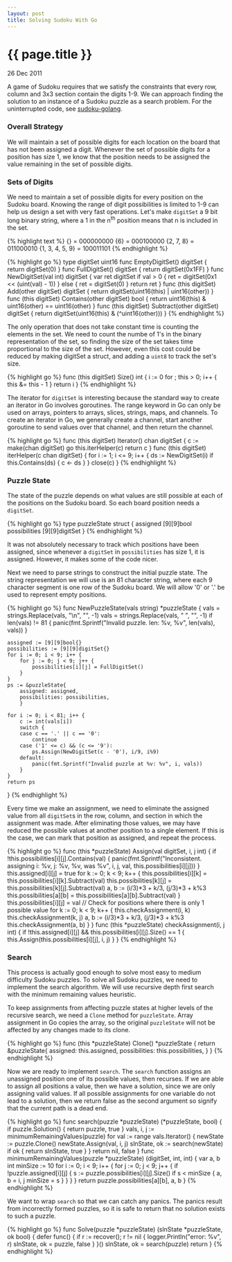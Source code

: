 ```yaml
---
layout: post
title: Solving Sudoku With Go
---
```


# {{ page.title }}

26 Dec 2011

A game of Sudoku requires that we satisfy the constraints that every row, column and 3x3 section contain the digits 1-9. We can approach finding the solution to an instance of a Sudoku puzzle as a search problem. For the uninterrupted code, see [sudoku-golang](http://www.github.com/kevinm416/sudoku-golang).

### Overall Strategy

We will maintain a set of possible digits for each location on the board that has not been assigned a digit. Whenever the set of possible digits for a position has size 1, we know that the position needs to be assigned the value remaining in the set of possible digits.  

### Sets of Digits

We need to maintain a set of possible digits for every position on the Sudoku board. Knowing the range of digit possibilities is limited to 1-9 can help us design a set with very fast operations. Let's make `digitSet` a 9 bit long binary string, where a 1 in the n<sup>th</sup> position means that n is included in the set.

{% highlight text %}
{}              = 000000000
{6}             = 000100000
{2, 7, 8}       = 011000010
{1, 3, 4, 5, 9} = 100011101
{% endhighlight %}

{% highlight go %}
type digitSet uint16
func EmptyDigitSet() digitSet { return digitSet(0) }
func FullDigitSet() digitSet { return digitSet(0x1FF) }
func NewDigitSet(val int) digitSet {
    var ret digitSet
    if val > 0 {
        ret = digitSet(0x1 << (uint(val) - 1))
    } else {
        ret = digitSet(0)
    }
    return ret
}
func (this digitSet) Add(other digitSet) digitSet {
    return digitSet(uint16(this) | uint16(other))
}
func (this digitSet) Contains(other digitSet) bool {
    return uint16(this) & uint16(other) == uint16(other)
}
func (this digitSet) Subtract(other digitSet) digitSet {
    return digitSet(uint16(this) & (^uint16(other)))
}
{% endhighlight %}

The only operation that does not take constant time is counting the elements in the set. We need to count the numbe of 1's in the binary representation of the set, so finding the size of the set takes time proportional to the size of the set. However, even this cost could be reduced by making digitSet a struct, and adding a `uint8` to track the set's size.

{% highlight go %}
func (this digitSet) Size() int {
    i := 0
    for ; this > 0; i++ {
        this &= this - 1
    }
    return i
}
{% endhighlight %}

The iterator for `digitSet` is interesting because the standard way to create an iterator in Go involves goroutines. The range keyword in Go can only be used on arrays, pointers to arrays, slices, strings, maps, and channels. To create an iterator in Go, we generally create a channel, start another goroutine to send values over that channel, and then return the channel.

{% highlight go %}
func (this digitSet) Iterator() chan digitSet {
    c := make(chan digitSet)
    go this.iterHelper(c)
    return c
}
func (this digitSet) iterHelper(c chan digitSet) {
    for i := 1; i <= 9; i++ {
        ds := NewDigitSet(i)
        if this.Contains(ds) {
            c <- ds
        }
    }
    close(c)
}
{% endhighlight %}

### Puzzle State

The state of the puzzle depends on what values are still possible at each of the positions on the Sudoku board. So each board position needs a `digitSet`.

{% highlight go %}
type puzzleState struct {
    assigned      [9][9]bool
    possibilities [9][9]digitSet
}
{% endhighlight %} 

It was not absolutely necessary to track which positions have been assigned, since whenever a `digitSet` in `possibilities` has size 1, it is assigned. However, it makes some of the code nicer.

Next we need to parse strings to construct the initial puzzle state. The string representation we will use is an 81 character string, where each 9 character segment is one row of the Sudoku board. We will allow '0' or '.' be used to represent empty positions. 

{% highlight go %}
func NewPuzzleState(vals string) *puzzleState {
    vals = strings.Replace(vals, "\n", "", -1)
    vals = strings.Replace(vals, " ", "", -1)
    if len(vals) != 81 {
        panic(fmt.Sprintf("Invalid puzzle. len: %v, %v", len(vals), vals))
    }

    assigned := [9][9]bool{}
    possibilities := [9][9]digitSet{}
    for i := 0; i < 9; i++ {
        for j := 0; j < 9; j++ {
            possibilities[i][j] = FullDigitSet()
        }
    }
    ps := &puzzleState{
        assigned: assigned,
        possibilities: possibilities,
        }
    
    for i := 0; i < 81; i++ {
        c := int(vals[i])
        switch {
        case c == '.' || c == '0':
            continue
        case ('1' <= c) && (c <= '9'):
            ps.Assign(NewDigitSet(c - '0'), i/9, i%9)
        default:
            panic(fmt.Sprintf("Invalid puzzle at %v: %v", i, vals))
        }
    }
    return ps
}
{% endhighlight %}

Every time we make an assignment, we need to eliminate the assigned value from all `digitSet`s in the row, column, and section in which the assignment was made. After eliminating those values, we may have reduced the possible values at another position to a single element. If this is the case, we can mark that position as assigned, and repeat the process.

{% highlight go %}
func (this *puzzleState) Assign(val digitSet, i, j int) {
    if !this.possibilities[i][j].Contains(val) {
        panic(fmt.Sprintf("Inconsistent. assigning i: %v, j: %v, %v, was %v",
			i, j, val, this.possibilities[i][j]))
    }
    this.assigned[i][j] = true
    for k := 0; k < 9; k++ {
        this.possibilities[i][k] = this.possibilities[i][k].Subtract(val)
        this.possibilities[k][j] = this.possibilities[k][j].Subtract(val)
        a, b := (i/3)*3 + k/3, (j/3)*3 + k%3
        this.possibilities[a][b] = this.possibilities[a][b].Subtract(val)
    }
    this.possibilities[i][j] = val
    // Check for positions where there is only 1 possible value
    for k := 0; k < 9; k++ {
        this.checkAssignment(i, k)
        this.checkAssignment(k, j)
        a, b := (i/3)*3 + k/3, (j/3)*3 + k%3
        this.checkAssignment(a, b)
    }
}
func (this *puzzleState) checkAssignment(i, j int) {
    if !this.assigned[i][j] &&
            this.possibilities[i][j].Size() == 1 {
        this.Assign(this.possibilities[i][j], i, j)
    }
}
{% endhighlight %}

### Search

This process is actually good enough to solve most easy to medium difficulty Sudoku puzzles. To solve all Sudoku puzzles, we need to implement the search algorithm. We will use recursive depth first search with the minimum remaining values heuristic. 

To keep assignments from affecting puzzle states at higher levels of the recursive search, we need a `Clone` method for `puzzleState`. Array assignment in Go copies the array, so the original `puzzleState` will not be affected by any changes made to its clone. 

{% highlight go %}
func (this *puzzleState) Clone() *puzzleState {
    return &puzzleState{
        assigned: this.assigned,
        possibilities: this.possibilities,
        }
}
{% endhighlight %}

Now we are ready to implement `search`. The `search` function assigns an unassigned position one of its possible values, then recurses. If we are able to assign all positions a value, then we have a solution, since we are only assigning valid values. If all possible assignments for one variable do not lead to a solution, then we return false as the second argument so signify that the current path is a dead end.

{% highlight go %}
func search(puzzle *puzzleState) (*puzzleState, bool) {
    if puzzle.Solution() {
        return puzzle, true
    }
    vals, i, j := minimumRemainingValues(puzzle)
    for val := range vals.Iterator() {
        newState := puzzle.Clone()
        newState.Assign(val, i, j)
        slnState, ok := search(newState)
        if ok {
            return slnState, true
        }
    }
    return nil, false
}
func minimumRemainingValues(puzzle *puzzleState) (digitSet, int, int) {
    var a, b int
    minSize := 10
    for i := 0; i < 9; i++ {
        for j := 0; j < 9; j++ {
            if !puzzle.assigned[i][j] {
                s := puzzle.possibilities[i][j].Size()
                if s < minSize {
                    a, b = i, j
                    minSize = s
                }
            }
        }
    }
    return puzzle.possibilities[a][b], a, b
}
{% endhighlight %}

We want to wrap `search` so that we can catch any panics. The panics result from incorrectly formed puzzles, so it is safe to return that no solution exists to such a puzzle.

{% highlight go %}
func Solve(puzzle *puzzleState) (slnState *puzzleState, ok bool) {
    defer func() {
        if r := recover(); r != nil {
            logger.Println("error: %v", r)
            slnState, ok = puzzle, false
        }
    }()
    slnState, ok = search(puzzle)
    return
}
{% endhighlight %}
